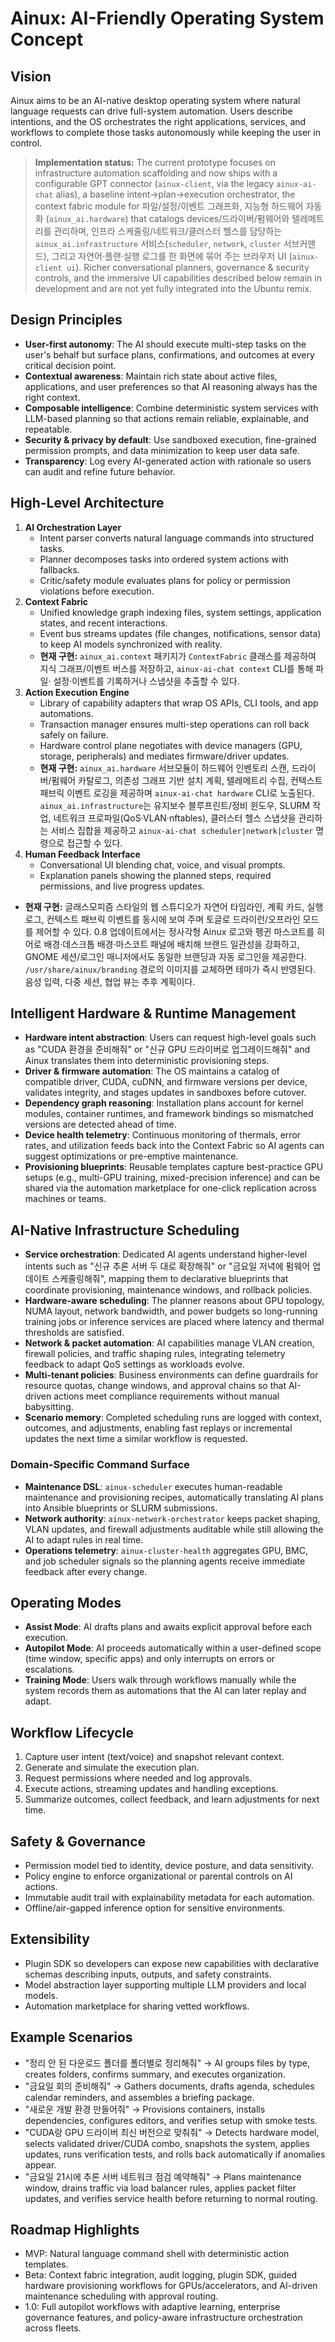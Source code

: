 # Ainux: AI-Friendly Operating System Concept

## Vision
Ainux aims to be an AI-native desktop operating system where natural language
requests can drive full-system automation. Users describe intentions, and the
OS orchestrates the right applications, services, and workflows to complete
those tasks autonomously while keeping the user in control.

> **Implementation status:** The current prototype focuses on infrastructure
> automation scaffolding and now ships with a configurable GPT connector
> (`ainux-client`, via the legacy `ainux-ai-chat` alias), a baseline intent→plan→execution orchestrator, the context
> fabric module for 파일/설정/이벤트 그래프화, 지능형 하드웨어 자동화
> (`ainux_ai.hardware`) that catalogs devices/드라이버/펌웨어와 텔레메트리를
> 관리하며, 인프라 스케줄링/네트워크/클러스터 헬스를 담당하는
> `ainux_ai.infrastructure` 서비스(`scheduler`, `network`, `cluster` 서브커맨드),
> 그리고 자연어·플랜·실행 로그를 한 화면에 묶어 주는 브라우저 UI
> (`ainux-client ui`). Richer conversational planners, governance &
> security controls, and the immersive UI capabilities described below remain
> in development and are not yet fully integrated into the Ubuntu remix.

## Design Principles
- **User-first autonomy**: The AI should execute multi-step tasks on the
  user's behalf but surface plans, confirmations, and outcomes at every
  critical decision point.
- **Contextual awareness**: Maintain rich state about active files,
  applications, and user preferences so that AI reasoning always has the right
  context.
- **Composable intelligence**: Combine deterministic system services with
  LLM-based planning so that actions remain reliable, explainable, and
  repeatable.
- **Security & privacy by default**: Use sandboxed execution, fine-grained
  permission prompts, and data minimization to keep user data safe.
- **Transparency**: Log every AI-generated action with rationale so users can
  audit and refine future behavior.

## High-Level Architecture
1. **AI Orchestration Layer**
   - Intent parser converts natural language commands into structured tasks.
   - Planner decomposes tasks into ordered system actions with fallbacks.
   - Critic/safety module evaluates plans for policy or permission violations
     before execution.
2. **Context Fabric**
   - Unified knowledge graph indexing files, system settings, application
     states, and recent interactions.
   - Event bus streams updates (file changes, notifications, sensor data) to
     keep AI models synchronized with reality.
   - **현재 구현:** `ainux_ai.context` 패키지가 `ContextFabric` 클래스를 제공하여
     지식 그래프/이벤트 버스를 저장하고, `ainux-ai-chat context` CLI를 통해 파일·
     설정·이벤트를 기록하거나 스냅샷을 추출할 수 있다.
3. **Action Execution Engine**
   - Library of capability adapters that wrap OS APIs, CLI tools, and app
     automations.
   - Transaction manager ensures multi-step operations can roll back safely on
     failure.
   - Hardware control plane negotiates with device managers (GPU, storage,
     peripherals) and mediates firmware/driver updates.
   - **현재 구현:** `ainux_ai.hardware` 서브모듈이 하드웨어 인벤토리 스캔,
     드라이버/펌웨어 카탈로그, 의존성 그래프 기반 설치 계획, 텔레메트리 수집,
     컨텍스트 패브릭 이벤트 로깅을 제공하며 `ainux-ai-chat hardware` CLI로
     노출된다. `ainux_ai.infrastructure`는 유지보수 블루프린트/정비 윈도우,
     SLURM 작업, 네트워크 프로파일(QoS·VLAN·nftables), 클러스터 헬스 스냅샷을
     관리하는 서비스 집합을 제공하고 `ainux-ai-chat scheduler|network|cluster`
     명령으로 접근할 수 있다.
4. **Human Feedback Interface**
   - Conversational UI blending chat, voice, and visual prompts.
   - Explanation panels showing the planned steps, required permissions, and
     live progress updates.
- **현재 구현:** 글래스모피즘 스타일의 웹 스튜디오가 자연어 타임라인, 계획 카드,
  실행 로그, 컨텍스트 패브릭 이벤트를 동시에 보여 주며 토글로 드라이런/오프라인
  모드를 제어할 수 있다. 0.8 업데이트에서는 정사각형 Ainux 로고와 펭귄 마스코트를
  히어로 배경·데스크톱 배경·마스코트 패널에 배치해 브랜드 일관성을 강화하고,
  GNOME 세션/로그인 매니저에서도 동일한 브랜딩과 자동 로그인을 제공한다.
  `/usr/share/ainux/branding` 경로의 이미지를 교체하면 테마가 즉시 반영된다.
  음성 입력, 다중 세션, 협업 뷰는 추후 계획이다.

## Intelligent Hardware & Runtime Management
- **Hardware intent abstraction**: Users can request high-level goals such as
  "CUDA 환경을 준비해줘" or "신규 GPU 드라이버로 업그레이드해줘" and Ainux
  translates them into deterministic provisioning steps.
- **Driver & firmware automation**: The OS maintains a catalog of compatible
  driver, CUDA, cuDNN, and firmware versions per device, validates integrity,
  and stages updates in sandboxes before cutover.
- **Dependency graph reasoning**: Installation plans account for kernel
  modules, container runtimes, and framework bindings so mismatched versions
  are detected ahead of time.
- **Device health telemetry**: Continuous monitoring of thermals, error rates,
  and utilization feeds back into the Context Fabric so AI agents can suggest
  optimizations or pre-emptive maintenance.
- **Provisioning blueprints**: Reusable templates capture best-practice GPU
  setups (e.g., multi-GPU training, mixed-precision inference) and can be
  shared via the automation marketplace for one-click replication across
  machines or teams.

## AI-Native Infrastructure Scheduling
- **Service orchestration**: Dedicated AI agents understand higher-level intents
  such as "신규 추론 서버 두 대로 확장해줘" or "금요일 저녁에 펌웨어 업데이트
  스케줄링해줘", mapping them to declarative blueprints that coordinate
  provisioning, maintenance windows, and rollback policies.
- **Hardware-aware scheduling**: The planner reasons about GPU topology,
  NUMA layout, network bandwidth, and power budgets so long-running training
  jobs or inference services are placed where latency and thermal thresholds
  are satisfied.
- **Network & packet automation**: AI capabilities manage VLAN creation,
  firewall policies, and traffic shaping rules, integrating telemetry feedback
  to adapt QoS settings as workloads evolve.
- **Multi-tenant policies**: Business environments can define guardrails for
  resource quotas, change windows, and approval chains so that AI-driven
  actions meet compliance requirements without manual babysitting.
- **Scenario memory**: Completed scheduling runs are logged with context,
  outcomes, and adjustments, enabling fast replays or incremental updates the
  next time a similar workflow is requested.

### Domain-Specific Command Surface
- **Maintenance DSL**: `ainux-scheduler` executes human-readable maintenance
  and provisioning recipes, automatically translating AI plans into Ansible
  blueprints or SLURM submissions.
- **Network authority**: `ainux-network-orchestrator` keeps packet shaping,
  VLAN updates, and firewall adjustments auditable while still allowing the AI
  to adapt rules in real time.
- **Operations telemetry**: `ainux-cluster-health` aggregates GPU, BMC, and job
  scheduler signals so the planning agents receive immediate feedback after
  every change.

## Operating Modes
- **Assist Mode**: AI drafts plans and awaits explicit approval before each
  execution.
- **Autopilot Mode**: AI proceeds automatically within a user-defined scope
  (time window, specific apps) and only interrupts on errors or escalations.
- **Training Mode**: Users walk through workflows manually while the system
  records them as automations that the AI can later replay and adapt.

## Workflow Lifecycle
1. Capture user intent (text/voice) and snapshot relevant context.
2. Generate and simulate the execution plan.
3. Request permissions where needed and log approvals.
4. Execute actions, streaming updates and handling exceptions.
5. Summarize outcomes, collect feedback, and learn adjustments for next time.

## Safety & Governance
- Permission model tied to identity, device posture, and data sensitivity.
- Policy engine to enforce organizational or parental controls on AI actions.
- Immutable audit trail with explainability metadata for each automation.
- Offline/air-gapped inference option for sensitive environments.

## Extensibility
- Plugin SDK so developers can expose new capabilities with declarative
  schemas describing inputs, outputs, and safety constraints.
- Model abstraction layer supporting multiple LLM providers and local models.
- Automation marketplace for sharing vetted workflows.

## Example Scenarios
- "정리 안 된 다운로드 폴더를 폴더별로 정리해줘" → AI groups files by type,
  creates folders, confirms summary, and executes organization.
- "금요일 회의 준비해줘" → Gathers documents, drafts agenda, schedules calendar
  reminders, and assembles a briefing package.
- "새로운 개발 환경 만들어줘" → Provisions containers, installs dependencies,
  configures editors, and verifies setup with smoke tests.
- "CUDA랑 GPU 드라이버 최신 버전으로 맞춰줘" → Detects hardware model,
  selects validated driver/CUDA combo, snapshots the system, applies updates,
  runs verification tests, and rolls back automatically if anomalies appear.
- "금요일 21시에 추론 서버 네트워크 점검 예약해줘" → Plans maintenance window,
  drains traffic via load balancer rules, applies packet filter updates, and
  verifies service health before returning to normal routing.

## Roadmap Highlights
- MVP: Natural language command shell with deterministic action templates.
- Beta: Context fabric integration, audit logging, plugin SDK, guided hardware
  provisioning workflows for GPUs/accelerators, and AI-driven maintenance
  scheduling with approval routing.
- 1.0: Full autopilot workflows with adaptive learning, enterprise governance
  features, and policy-aware infrastructure orchestration across fleets.
